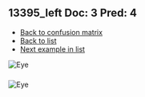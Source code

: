 ## 13395_left Doc: 3 Pred: 4
- [Back to confusion matrix](https://github.com/juliandewit/kaggle_retinopathy/blob/master/matrix.md)
- [Back to list](https://github.com/juliandewit/kaggle_retinopathy/blob/master/lists/34/list.md)
- [Next example in list](https://github.com/juliandewit/kaggle_retinopathy/blob/master/lists/34/14/14029_left.md)

![Eye](https://retinopaty.blob.core.windows.net/size1024/13395_left_3.jpeg)

### 

![Eye]()
